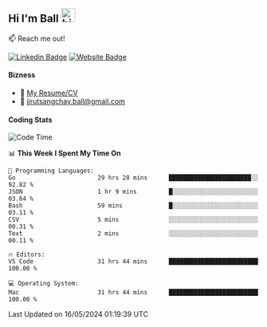 ## Hi I'm Ball <img src="https://user-images.githubusercontent.com/1303154/88677602-1635ba80-d120-11ea-84d8-d263ba5fc3c0.gif" width="28px" height="28px" alt="hi">
 
:mailbox: Reach me out!

[![Linkedin Badge](https://img.shields.io/badge/-Jirut-0e76a8?style=flat&labelColor=0e76a8&logo=linkedin&logoColor=white)](https://www.linkedin.com/in/jirut-sangchay-338370251)
[![Website Badge](https://img.shields.io/badge/Website-184aa8?logo=website&logoColor=)](https://resume-jirut.web.app)

<!-- TODO: Add last video link -->
#### Bizness
- :paperclip: [My Resume/CV](https://github.com/Jirut01/Jirut01/blob/main/resume_jirut.pdf)
- :email: jirutsangchay.ball@gmail.com

#### Coding Stats


<!--START_SECTION:waka-->
![Code Time](http://img.shields.io/badge/Code%20Time-1%2C109%20hrs%2014%20mins-blue)

📊 **This Week I Spent My Time On** 

```text
💬 Programming Languages: 
Go                       29 hrs 28 mins      ███████████████████████░░   92.82 % 
JSON                     1 hr 9 mins         █░░░░░░░░░░░░░░░░░░░░░░░░   03.64 % 
Bash                     59 mins             █░░░░░░░░░░░░░░░░░░░░░░░░   03.11 % 
CSV                      5 mins              ░░░░░░░░░░░░░░░░░░░░░░░░░   00.31 % 
Text                     2 mins              ░░░░░░░░░░░░░░░░░░░░░░░░░   00.11 % 

🔥 Editors: 
VS Code                  31 hrs 44 mins      █████████████████████████   100.00 % 

💻 Operating System: 
Mac                      31 hrs 44 mins      █████████████████████████   100.00 % 
```


 Last Updated on 16/05/2024 01:19:39 UTC
<!--END_SECTION:waka-->
